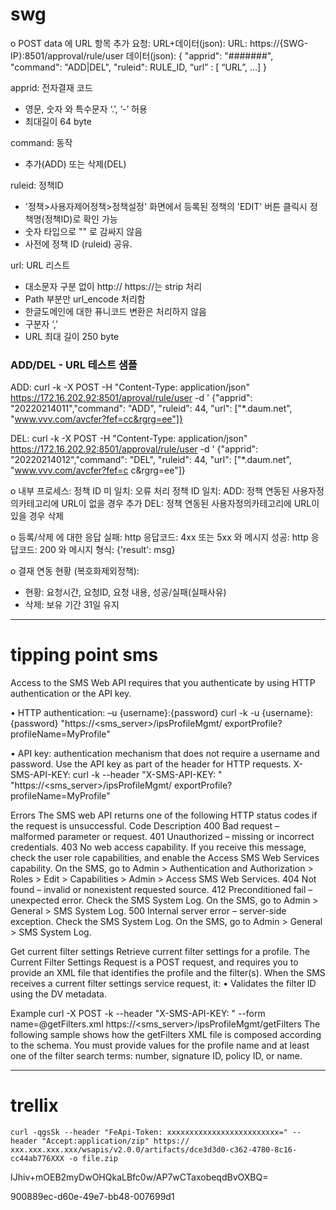 # swg
o POST data 에 URL 항목 추가
요청: URL+데이터(json):
URL: https://{SWG-IP}:8501/approval/rule/user
데이터(json):
{ "apprid": "#######",  
"command": "ADD|DEL",
   "ruleid": RULE_ID,
   “url” : [ “URL”, …]
}

apprid: 전자결재 코드
-	영문, 숫자 와 특수문자 ‘.’, ‘-’ 허용
-	최대길이 64 byte

command: 동작
-	추가(ADD) 또는 삭제(DEL)

ruleid: 정책ID
  - '정책>사용자제어정책>정책설정' 화면에서 등록된 정책의 'EDIT' 버튼 클릭시 정책명(정책ID)로 확인 가능 
- 숫자 타입으로 "" 로 감싸지 않음
- 사전에 정책 ID (ruleid) 공유. 

url: URL 리스트
-	대소문자 구분 없이 http:// https://는 strip 처리
-	Path 부분만 url_encode 처리함
-	한글도메인에 대한 퓨니코드 변환은 처리하지 않음
-	구분자 ‘,’
-	URL 최대 길이 250 byte

### ADD/DEL - URL 테스트 샘플

ADD:
curl -k -X POST -H "Content-Type: application/json" https://172.16.202.92:8501/aproval/rule/user -d '
{"apprid": "20220214011","command": "ADD", "ruleid": 44, "url": ["*.daum.net", "www.vvv.com/avcfer?fef=cc&rgrg=ee"]}

DEL:
curl -k -X POST -H "Content-Type: application/json" https://172.16.202.92:8501/approval/rule/user -d '
{"apprid": "20220214012","command": "DEL", "ruleid": 44, "url": ["*.daum.net", "www.vvv.com/avcfer?fef=c c&rgrg=ee"]}

o 내부 프로세스:
정책 ID 미 일치:  오류 처리
정책 ID 일치:
ADD: 정책 연동된 사용자정의카테고리에 URL이 없을 경우 추가
DEL: 정책 연동된 사용자정의카테고리에 URL이 있을 경우 삭제

o 등록/삭제 에 대한 응답
 실패: http 응답코드: 4xx 또는 5xx 와 메시지
 성공: http 응답코드: 200 와 메시지
 형식: {'result': msg}

o 결재 연동 현황 (복호화제외정책):
 - 현황: 요청시간, 요청ID, 요청 내용, 성공/실패(실패사유)
 - 삭제: 보유 기간 31일 유지



---

# tipping point sms

Access to the SMS Web API requires that you authenticate by using HTTP authentication or the API key.

• HTTP authentication: –u {username}:{password}
curl -k -u {username}:{password} "https://<sms_server>/ipsProfileMgmt/
exportProfile?profileName=MyProfile"

• API key: authentication mechanism that does not require a username and password. Use the API key as
part of the header for HTTP requests. X-SMS-API-KEY: <string>
curl -k --header "X-SMS-API-KEY: <string>" "https://<sms_server>/ipsProfileMgmt/
exportProfile?profileName=MyProfile"


Errors
The SMS web API returns one of the following HTTP status codes if the request is unsuccessful.
Code Description
400 Bad request – malformed parameter or request.
401 Unauthorized – missing or incorrect credentials.
403 No web access capability.
If you receive this message, check the user role capabilities, and enable the Access SMS Web Services capability.
On the SMS, go to Admin > Authentication and Authorization > Roles > Edit > Capabilities > Admin > Access SMS Web
Services.
404 Not found – invalid or nonexistent requested source.
412 Preconditioned fail – unexpected error. Check the SMS System Log.
On the SMS, go to Admin > General > SMS System Log.
500 Internal server error – server-side exception. Check the SMS System Log.
On the SMS, go to Admin > General > SMS System Log.


Get current filter settings
Retrieve current filter settings for a profile. The Current Filter Settings Request is a POST request, and
requires you to provide an XML file that identifies the profile and the filter(s). When the SMS receives a
current filter settings service request, it:
• Validates the filter ID using the DV metadata.

Example
curl -X POST -k --header "X-SMS-API-KEY: <string>" --form name=@getFilters.xml
https://<sms_server>/ipsProfileMgmt/getFilters
The following sample shows how the getFilters XML file is composed according to the schema. You must
provide values for the profile name and at least one of the filter search terms: number, signature ID, policy
ID, or name.


---

# trellix
`curl -qgsSk --header "FeApi-Token: xxxxxxxxxxxxxxxxxxxxxxxxx=" --header "Accept:application/zip" https://
xxx.xxx.xxx.xxx/wsapis/v2.0.0/artifacts/dce3d3d0-c362-4780-8c16-cc44ab776XXX -o file.zip`


IJhiv+mOEB2myDwOHQkaLBfc0w/AP7wCTaxobeqdBvOXBQ=

900889ec-d60e-49e7-bb48-007699d1
